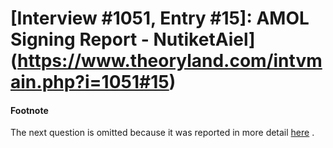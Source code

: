 # [Interview #1051, Entry #15]: AMOL Signing Report - NutiketAiel](https://www.theoryland.com/intvmain.php?i=1051#15)

#### Footnote

The next question is omitted because it was reported in more detail
[here](http://www.theoryland.com/intvmain.php?i=879#2)
.

